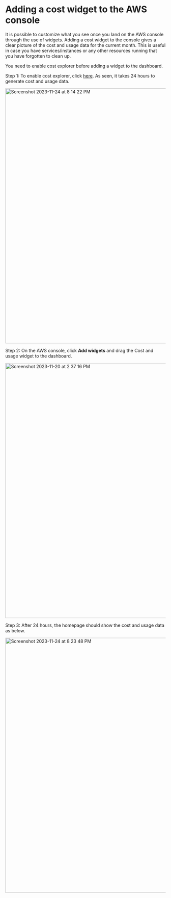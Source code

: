 # Adding a cost widget to the AWS console

It is possible to customize what you see once you land on the AWS console through the use of widgets.
Adding a cost widget to the console gives a clear picture of the cost and usage data for the current month. 
This is useful in case you have services/instances or any other resources running that you have forgotten to clean up.

You need to enable cost explorer before adding a widget to the dashboard.  

Step 1: To enable cost explorer, click [here](https://console.aws.amazon.com/cost-management/home).
As seen, it takes 24 hours to generate cost and usage data.

<img width="800" alt="Screenshot 2023-11-24 at 8 14 22 PM" src="https://github.com/AhilyaK/aws-docs/assets/26397706/16c747b7-2d73-4d7f-aa44-f9f6fbbbc7c4">

Step 2: On the AWS console, click **Add widgets** and drag the Cost and usage widget to the dashboard.

<img width="800" alt="Screenshot 2023-11-20 at 2 37 16 PM" src="https://github.com/AhilyaK/aws-docs/assets/26397706/4187ee71-6b6d-4582-a85c-99a156ba4c4e">

Step 3: After 24 hours, the homepage should show the cost and usage data as below.

<img width="800" alt="Screenshot 2023-11-24 at 8 23 48 PM" src="https://github.com/AhilyaK/aws-docs/assets/26397706/ac0ce1e2-fd23-4305-a211-1c9b6ffc5e0f">


